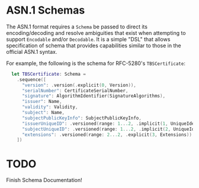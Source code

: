 
# ASN.1 Schemas

The ASN.1 format requires a `Schema` be passed to direct its encoding/decoding and resolve ambiguities that exist when attempting to support `Encodable` and/or `Decodable`.  It is a simple "DSL" that allows specification of schema that provides capabilities similar to those in the official ASN.1 syntax.

For example, the following is the schema for RFC-5280's `TBSCertificate`:
```swift
  let TBSCertificate: Schema =
    .sequence([
      "version": .version(.explicit(0, Version)),
      "serialNumber": CertificateSerialNumber,
      "signature": AlgorithmIdentifier(SignatureAlgorithms),
      "issuer": Name,
      "validity": Validity,
      "subject": Name,
      "subjectPublicKeyInfo": SubjectPublicKeyInfo,
      "issuerUniqueID": .versioned(range: 1...2, .implicit(1, UniqueIdentifier)),
      "subjectUniqueID": .versioned(range: 1...2, .implicit(2, UniqueIdentifier)),
      "extensions": .versioned(range: 2...2, .explicit(3, Extensions))
    ])
```

# TODO
Finish Schema Documentation!
